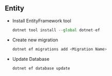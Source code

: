 ## Entity
* Install EntityFramework tool
    ```javascript 
    dotnet tool install --global dotnet-ef
    
* Create new migration
  ```javascript
  dotnet ef migrations add <Migration Name>
  
* Update Database
  ```javascript
  dotnet ef database update
